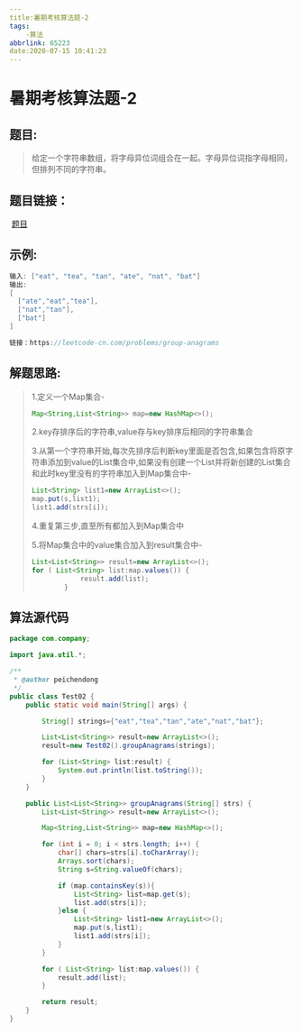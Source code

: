 ```yaml
---
title:暑期考核算法题-2
tags:
	-算法
abbrlink: 65223
date:2020-07-15 10:41:23
---
```


# 暑期考核算法题-2

## 题目:

> 给定一个字符串数组，将字母异位词组合在一起。字母异位词指字母相同，但排列不同的字符串。

## 题目链接：

​																			[题目](https://leetcode-cn.com/problems/group-anagrams)

## 示例:

```java
输入: ["eat", "tea", "tan", "ate", "nat", "bat"]
输出:
[
  ["ate","eat","tea"],
  ["nat","tan"],
  ["bat"]
]

链接：https://leetcode-cn.com/problems/group-anagrams
```

## 解题思路:

> 1.定义一个Map集合-
>
> ```java
> Map<String,List<String>> map=new HashMap<>();
> ```
>
> 2.key存排序后的字符串,value存与key排序后相同的字符串集合
>
> 
>
> 3.从第一个字符串开始,每次先排序后判断key里面是否包含,如果包含将原字符串添加到value的List<String>集合中,如果没有创建一个List<String>并将新创建的List<String>集合和此时key里没有的字符串加入到Map集合中-
>
> ```java
> List<String> list1=new ArrayList<>();
> map.put(s,list1);
> list1.add(strs[i]);
> ```
>
> 4.重复第三步,直至所有都加入到Map集合中
>
> 5.将Map集合中的value集合加入到result集合中-
>
> ```java
> List<List<String>> result=new ArrayList<>();
> for ( List<String> list:map.values()) {
>             result.add(list);
>         }
> ```

## 算法源代码

```java
package com.company;

import java.util.*;

/**
 * @author peichendong
 */
public class Test02 {
    public static void main(String[] args) {

        String[] strings={"eat","tea","tan","ate","nat","bat"};

        List<List<String>> result=new ArrayList<>();
        result=new Test02().groupAnagrams(strings);

        for (List<String> list:result) {
            System.out.println(list.toString());
        }
    }

    public List<List<String>> groupAnagrams(String[] strs) {
        List<List<String>> result=new ArrayList<>();

        Map<String,List<String>> map=new HashMap<>();

        for (int i = 0; i < strs.length; i++) {
            char[] chars=strs[i].toCharArray();
            Arrays.sort(chars);
            String s=String.valueOf(chars);

            if (map.containsKey(s)){
                List<String> list=map.get(s);
                list.add(strs[i]);
            }else {
                List<String> list1=new ArrayList<>();
                map.put(s,list1);
                list1.add(strs[i]);
            }
        }

        for ( List<String> list:map.values()) {
            result.add(list);
        }

        return result;
    }
}

```
